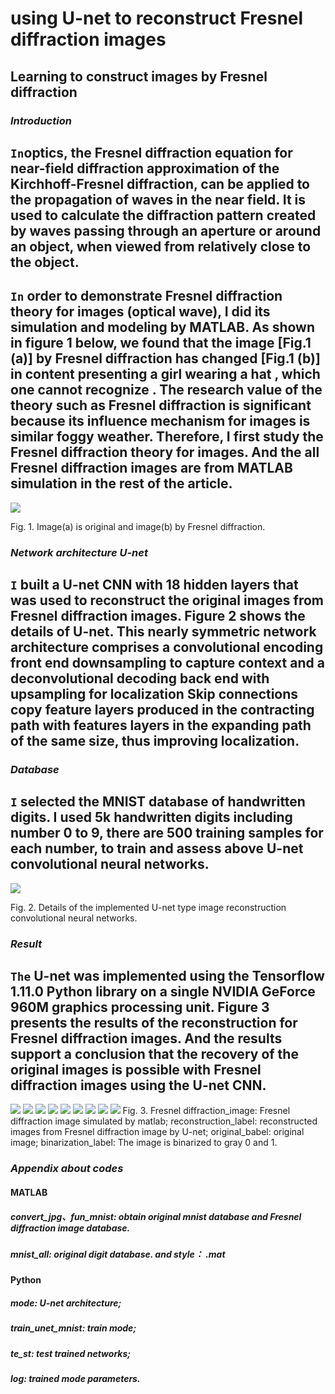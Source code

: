 # using U-net to reconstruct Fresnel diffraction images

## Learning to construct images by Fresnel diffraction
                                    

### *Introduction*

`In`optics, the Fresnel diffraction equation for near-field diffraction approximation of the Kirchhoff-Fresnel diffraction, can be applied to the propagation of waves in the near field. It is used to calculate the diffraction pattern created by waves passing through an aperture or around an object, when viewed from relatively close to the object.
----                                                   
`In` order to demonstrate Fresnel diffraction theory for images (optical wave), I did its simulation and modeling by MATLAB. As shown in figure 1 below, we found that the image [Fig.1 (a)] by Fresnel diffraction has changed [Fig.1 (b)] in content presenting a girl wearing a hat , which one cannot recognize . The research value of the theory such as Fresnel diffraction is significant because its influence mechanism for images is similar foggy weather. Therefore, I first study the Fresnel diffraction theory for images. And the all Fresnel diffraction images are from MATLAB simulation in the rest of the article.
----
![](https://github.com/XiaoKunJianKe/using-U-net-to-restore-reconstruct-Fresnel-diffraction-images/blob/master/images/linda.png)

Fig. 1. Image(a) is original and image(b) by Fresnel diffraction.
                             
### *Network architecture U-net*

`I` built a U-net CNN with 18 hidden layers that was used to reconstruct the original images from Fresnel diffraction images. Figure 2 shows the details of U-net. This nearly symmetric network architecture comprises a convolutional encoding front end downsampling to capture context and a deconvolutional decoding back end with upsampling for localization Skip connections copy feature layers produced in the contracting path with features layers in the expanding path of the same size, thus improving localization.
----
### *Database*

`I` selected the MNIST database of handwritten digits. I used 5k handwritten digits including number 0 to 9, there are 500 training samples for each number, to train and assess above U-net convolutional neural networks.
----
  ![](https://github.com/XiaoKunJianKe/using-U-net-to-restore-reconstruct-Fresnel-diffraction-images/blob/master/images/network.png)
               
Fig. 2. Details of the implemented U-net type image reconstruction convolutional neural networks.
### *Result*
`The` U-net was implemented using the Tensorflow 1.11.0 Python library on a single NVIDIA GeForce 960M graphics processing unit. Figure 3 presents the results of the reconstruction for Fresnel diffraction images. And the results support a conclusion that the recovery of the original images is possible with Fresnel diffraction images using the U-net CNN.
---
 ![](https://github.com/XiaoKunJianKe/using-U-net-to-restore-reconstruct-Fresnel-diffraction-images/blob/master/images/1.png)
 ![](https://github.com/XiaoKunJianKe/using-U-net-to-restore-reconstruct-Fresnel-diffraction-images/blob/master/images/2.png)
 ![](https://github.com/XiaoKunJianKe/using-U-net-to-restore-reconstruct-Fresnel-diffraction-images/blob/master/images/3.png)
 ![](https://github.com/XiaoKunJianKe/using-U-net-to-restore-reconstruct-Fresnel-diffraction-images/blob/master/images/4.png)
 ![](https://github.com/XiaoKunJianKe/using-U-net-to-restore-reconstruct-Fresnel-diffraction-images/blob/master/images/5.png)
 ![](https://github.com/XiaoKunJianKe/using-U-net-to-restore-reconstruct-Fresnel-diffraction-images/blob/master/images/6.png)
 ![](https://github.com/XiaoKunJianKe/using-U-net-to-restore-reconstruct-Fresnel-diffraction-images/blob/master/images/7.png)
 ![](https://github.com/XiaoKunJianKe/using-U-net-to-restore-reconstruct-Fresnel-diffraction-images/blob/master/images/8.png)
 ![](https://github.com/XiaoKunJianKe/using-U-net-to-restore-reconstruct-Fresnel-diffraction-images/blob/master/images/9.png)
Fig. 3. Fresnel diffraction_image: Fresnel diffraction image simulated by matlab; reconstruction_label: reconstructed images from  Fresnel diffraction image by U-net; original_babel: original image; binarization_label: The image is binarized to gray 0 and 1.

### *Appendix about codes* 
#### MATLAB
##### convert_jpg、fun_mnist: obtain original mnist database and Fresnel diffraction image database.
##### mnist_all: original digit database. and style： .mat
#### Python
##### mode: U-net architecture;
##### train_unet_mnist: train mode;
##### te_st: test trained networks;
##### log: trained mode parameters.



                         
